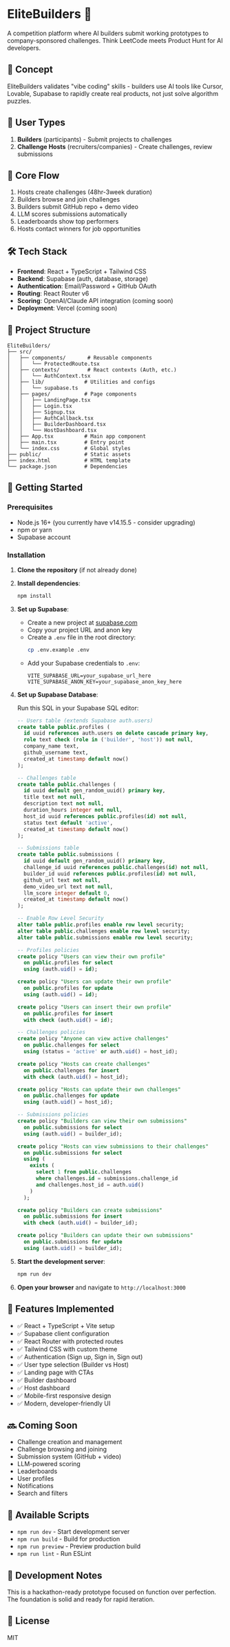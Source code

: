 # EliteBuilders 🚀

A competition platform where AI builders submit working prototypes to company-sponsored challenges. Think LeetCode meets Product Hunt for AI developers.

## 🎯 Concept

EliteBuilders validates "vibe coding" skills - builders use AI tools like Cursor, Lovable, Supabase to rapidly create real products, not just solve algorithm puzzles.

## 👥 User Types

1. **Builders** (participants) - Submit projects to challenges
2. **Challenge Hosts** (recruiters/companies) - Create challenges, review submissions

## 🔄 Core Flow

1. Hosts create challenges (48hr-3week duration)
2. Builders browse and join challenges
3. Builders submit GitHub repo + demo video
4. LLM scores submissions automatically
5. Leaderboards show top performers
6. Hosts contact winners for job opportunities

## 🛠️ Tech Stack

- **Frontend**: React + TypeScript + Tailwind CSS
- **Backend**: Supabase (auth, database, storage)
- **Authentication**: Email/Password + GitHub OAuth
- **Routing**: React Router v6
- **Scoring**: OpenAI/Claude API integration (coming soon)
- **Deployment**: Vercel (coming soon)

## 📁 Project Structure

```
EliteBuilders/
├── src/
│   ├── components/       # Reusable components
│   │   └── ProtectedRoute.tsx
│   ├── contexts/         # React contexts (Auth, etc.)
│   │   └── AuthContext.tsx
│   ├── lib/             # Utilities and configs
│   │   └── supabase.ts
│   ├── pages/           # Page components
│   │   ├── LandingPage.tsx
│   │   ├── Login.tsx
│   │   ├── Signup.tsx
│   │   ├── AuthCallback.tsx
│   │   ├── BuilderDashboard.tsx
│   │   └── HostDashboard.tsx
│   ├── App.tsx          # Main app component
│   ├── main.tsx         # Entry point
│   └── index.css        # Global styles
├── public/              # Static assets
├── index.html           # HTML template
└── package.json         # Dependencies
```

## 🚀 Getting Started

### Prerequisites

- Node.js 16+ (you currently have v14.15.5 - consider upgrading)
- npm or yarn
- Supabase account

### Installation

1. **Clone the repository** (if not already done)

2. **Install dependencies**:
   ```bash
   npm install
   ```

3. **Set up Supabase**:
   - Create a new project at [supabase.com](https://supabase.com)
   - Copy your project URL and anon key
   - Create a `.env` file in the root directory:
     ```bash
     cp .env.example .env
     ```
   - Add your Supabase credentials to `.env`:
     ```
     VITE_SUPABASE_URL=your_supabase_url_here
     VITE_SUPABASE_ANON_KEY=your_supabase_anon_key_here
     ```

4. **Set up Supabase Database**:

   Run this SQL in your Supabase SQL editor:

   ```sql
   -- Users table (extends Supabase auth.users)
   create table public.profiles (
     id uuid references auth.users on delete cascade primary key,
     role text check (role in ('builder', 'host')) not null,
     company_name text,
     github_username text,
     created_at timestamp default now()
   );

   -- Challenges table
   create table public.challenges (
     id uuid default gen_random_uuid() primary key,
     title text not null,
     description text not null,
     duration_hours integer not null,
     host_id uuid references public.profiles(id) not null,
     status text default 'active',
     created_at timestamp default now()
   );

   -- Submissions table
   create table public.submissions (
     id uuid default gen_random_uuid() primary key,
     challenge_id uuid references public.challenges(id) not null,
     builder_id uuid references public.profiles(id) not null,
     github_url text not null,
     demo_video_url text not null,
     llm_score integer default 0,
     created_at timestamp default now()
   );

   -- Enable Row Level Security
   alter table public.profiles enable row level security;
   alter table public.challenges enable row level security;
   alter table public.submissions enable row level security;

   -- Profiles policies
   create policy "Users can view their own profile"
     on public.profiles for select
     using (auth.uid() = id);

   create policy "Users can update their own profile"
     on public.profiles for update
     using (auth.uid() = id);

   create policy "Users can insert their own profile"
     on public.profiles for insert
     with check (auth.uid() = id);

   -- Challenges policies
   create policy "Anyone can view active challenges"
     on public.challenges for select
     using (status = 'active' or auth.uid() = host_id);

   create policy "Hosts can create challenges"
     on public.challenges for insert
     with check (auth.uid() = host_id);

   create policy "Hosts can update their own challenges"
     on public.challenges for update
     using (auth.uid() = host_id);

   -- Submissions policies
   create policy "Builders can view their own submissions"
     on public.submissions for select
     using (auth.uid() = builder_id);

   create policy "Hosts can view submissions to their challenges"
     on public.submissions for select
     using (
       exists (
         select 1 from public.challenges
         where challenges.id = submissions.challenge_id
         and challenges.host_id = auth.uid()
       )
     );

   create policy "Builders can create submissions"
     on public.submissions for insert
     with check (auth.uid() = builder_id);

   create policy "Builders can update their own submissions"
     on public.submissions for update
     using (auth.uid() = builder_id);
   ```

5. **Start the development server**:
   ```bash
   npm run dev
   ```

6. **Open your browser** and navigate to `http://localhost:3000`

## 🎨 Features Implemented

- ✅ React + TypeScript + Vite setup
- ✅ Supabase client configuration
- ✅ React Router with protected routes
- ✅ Tailwind CSS with custom theme
- ✅ Authentication (Sign up, Sign in, Sign out)
- ✅ User type selection (Builder vs Host)
- ✅ Landing page with CTAs
- ✅ Builder dashboard
- ✅ Host dashboard
- ✅ Mobile-first responsive design
- ✅ Modern, developer-friendly UI

## 🔜 Coming Soon

- Challenge creation and management
- Challenge browsing and joining
- Submission system (GitHub + video)
- LLM-powered scoring
- Leaderboards
- User profiles
- Notifications
- Search and filters

## 📝 Available Scripts

- `npm run dev` - Start development server
- `npm run build` - Build for production
- `npm run preview` - Preview production build
- `npm run lint` - Run ESLint

## 🎯 Development Notes

This is a hackathon-ready prototype focused on function over perfection. The foundation is solid and ready for rapid iteration.

## 📄 License

MIT